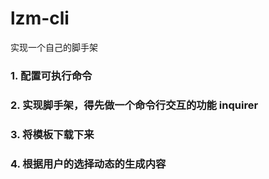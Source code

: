 # lzm-cli 
实现一个自己的脚手架

### 1. 配置可执行命令

### 2. 实现脚手架，得先做一个命令行交互的功能 inquirer

### 3. 将模板下载下来

### 4. 根据用户的选择动态的生成内容